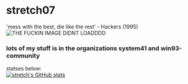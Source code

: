 # stretch07
'mess with the best, die like the rest' - Hackers (1995)  
![THE FUCKIN IMAGE DIDNT LOADDDD](https://komarev.com/ghpvc/?username=stretch07)
### **lots of my stuff is in the organizations system41 and win93-community**

statses below:  
[![stretch's GitHub stats](https://github-readme-stats.vercel.app/api?username=stretch07)](https://github.com/anuraghazra/github-readme-stats)
